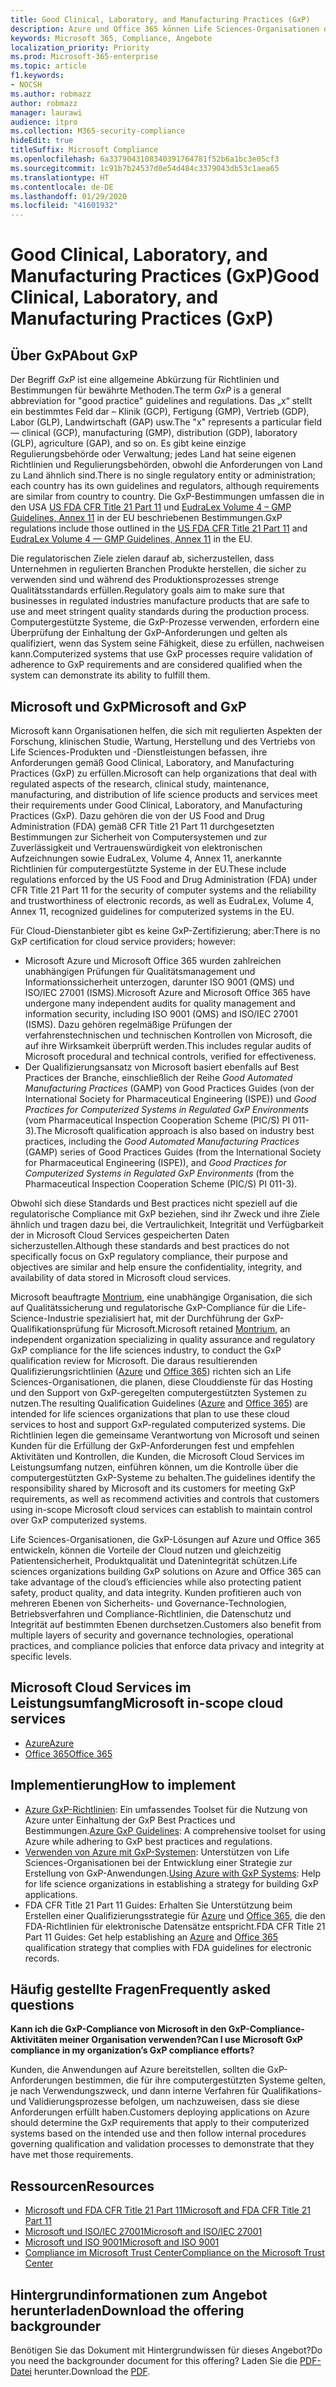 ```yaml
---
title: Good Clinical, Laboratory, and Manufacturing Practices (GxP)
description: Azure und Office 365 können Life Sciences-Organisationen dabei unterstützen, die gesetzlichen Anforderungen des GxP zu erfüllen.
keywords: Microsoft 365, Compliance, Angebote
localization_priority: Priority
ms.prod: Microsoft-365-enterprise
ms.topic: article
f1.keywords:
- NOCSH
ms.author: robmazz
author: robmazz
manager: laurawi
audience: itpro
ms.collection: M365-security-compliance
hideEdit: true
titleSuffix: Microsoft Compliance
ms.openlocfilehash: 6a3379043108340391764781f52b6a1bc3e05cf3
ms.sourcegitcommit: 1c91b7b24537d0e54d484c3379043db53c1aea65
ms.translationtype: HT
ms.contentlocale: de-DE
ms.lasthandoff: 01/29/2020
ms.locfileid: "41601932"
---
```

# <a name="good-clinical-laboratory-and-manufacturing-practices-gxp"></a><span data-ttu-id="59456-104">Good Clinical, Laboratory, and Manufacturing Practices (GxP)</span><span class="sxs-lookup"><span data-stu-id="59456-104">Good Clinical, Laboratory, and Manufacturing Practices (GxP)</span></span>

## <a name="about-gxp"></a><span data-ttu-id="59456-105">Über GxP</span><span class="sxs-lookup"><span data-stu-id="59456-105">About GxP</span></span>

<span data-ttu-id="59456-106">Der Begriff *GxP* ist eine allgemeine Abkürzung für Richtlinien und Bestimmungen für bewährte Methoden.</span><span class="sxs-lookup"><span data-stu-id="59456-106">The term *GxP* is a general abbreviation for "good practice" guidelines and regulations.</span></span> <span data-ttu-id="59456-107">Das „x“ stellt ein bestimmtes Feld dar – Klinik (GCP), Fertigung (GMP), Vertrieb (GDP), Labor (GLP), Landwirtschaft (GAP) usw.</span><span class="sxs-lookup"><span data-stu-id="59456-107">The "x" represents a particular field — clinical (GCP), manufacturing (GMP), distribution (GDP), laboratory (GLP), agriculture (GAP), and so on.</span></span> <span data-ttu-id="59456-108">Es gibt keine einzige Regulierungsbehörde oder Verwaltung; jedes Land hat seine eigenen Richtlinien und Regulierungsbehörden, obwohl die Anforderungen von Land zu Land ähnlich sind.</span><span class="sxs-lookup"><span data-stu-id="59456-108">There is no single regulatory entity or administration; each country has its own guidelines and regulators, although requirements are similar from country to country.</span></span> <span data-ttu-id="59456-109">Die GxP-Bestimmungen umfassen die in den USA [US FDA CFR Title 21 Part 11](https://aka.ms/FDA-CFR) und [EudraLex Volume 4 – GMP Guidelines, Annex 11](https://ec.europa.eu/health/documents/eudralex/vol-4_en) in der EU beschriebenen Bestimmungen.</span><span class="sxs-lookup"><span data-stu-id="59456-109">GxP regulations include those outlined in the [US FDA CFR Title 21 Part 11](https://aka.ms/FDA-CFR) and [EudraLex Volume 4 — GMP Guidelines, Annex 11](https://ec.europa.eu/health/documents/eudralex/vol-4_en) in the EU.</span></span>

<span data-ttu-id="59456-110">Die regulatorischen Ziele zielen darauf ab, sicherzustellen, dass Unternehmen in regulierten Branchen Produkte herstellen, die sicher zu verwenden sind und während des Produktionsprozesses strenge Qualitätsstandards erfüllen.</span><span class="sxs-lookup"><span data-stu-id="59456-110">Regulatory goals aim to make sure that businesses in regulated industries manufacture products that are safe to use and meet stringent quality standards during the production process.</span></span> <span data-ttu-id="59456-111">Computergestützte Systeme, die GxP-Prozesse verwenden, erfordern eine Überprüfung der Einhaltung der GxP-Anforderungen und gelten als qualifiziert, wenn das System seine Fähigkeit, diese zu erfüllen, nachweisen kann.</span><span class="sxs-lookup"><span data-stu-id="59456-111">Computerized systems that use GxP processes require validation of adherence to GxP requirements and are considered qualified when the system can demonstrate its ability to fulfill them.</span></span>

## <a name="microsoft-and-gxp"></a><span data-ttu-id="59456-112">Microsoft und GxP</span><span class="sxs-lookup"><span data-stu-id="59456-112">Microsoft and GxP</span></span>

<span data-ttu-id="59456-113">Microsoft kann Organisationen helfen, die sich mit regulierten Aspekten der Forschung, klinischen Studie, Wartung, Herstellung und des Vertriebs von Life Sciences-Produkten und -Dienstleistungen befassen, ihre Anforderungen gemäß Good Clinical, Laboratory, and Manufacturing Practices (GxP) zu erfüllen.</span><span class="sxs-lookup"><span data-stu-id="59456-113">Microsoft can help organizations that deal with regulated aspects of the research, clinical study, maintenance, manufacturing, and distribution of life science products and services meet their requirements under Good Clinical, Laboratory, and Manufacturing Practices (GxP).</span></span> <span data-ttu-id="59456-114">Dazu gehören die von der US Food and Drug Administration (FDA) gemäß CFR Title 21 Part 11 durchgesetzten Bestimmungen zur Sicherheit von Computersystemen und zur Zuverlässigkeit und Vertrauenswürdigkeit von elektronischen Aufzeichnungen sowie EudraLex, Volume 4, Annex 11, anerkannte Richtlinien für computergestützte Systeme in der EU.</span><span class="sxs-lookup"><span data-stu-id="59456-114">These include regulations enforced by the US Food and Drug Administration (FDA) under CFR Title 21 Part 11 for the security of computer systems and the reliability and trustworthiness of electronic records, as well as EudraLex, Volume 4, Annex 11, recognized guidelines for computerized systems in the EU.</span></span>

<span data-ttu-id="59456-115">Für Cloud-Dienstanbieter gibt es keine GxP-Zertifizierung; aber:</span><span class="sxs-lookup"><span data-stu-id="59456-115">There is no GxP certification for cloud service providers; however:</span></span>

- <span data-ttu-id="59456-116">Microsoft Azure und Microsoft Office 365 wurden zahlreichen unabhängigen Prüfungen für Qualitätsmanagement und Informationssicherheit unterzogen, darunter ISO 9001 (QMS) und ISO/IEC 27001 (ISMS).</span><span class="sxs-lookup"><span data-stu-id="59456-116">Microsoft Azure and Microsoft Office 365 have undergone many independent audits for quality management and information security, including ISO 9001 (QMS) and ISO/IEC 27001 (ISMS).</span></span> <span data-ttu-id="59456-117">Dazu gehören regelmäßige Prüfungen der verfahrenstechnischen und technischen Kontrollen von Microsoft, die auf ihre Wirksamkeit überprüft werden.</span><span class="sxs-lookup"><span data-stu-id="59456-117">This includes regular audits of Microsoft procedural and technical controls, verified for effectiveness.</span></span>
- <span data-ttu-id="59456-118">Der Qualifizierungsansatz von Microsoft basiert ebenfalls auf Best Practices der Branche, einschließlich der Reihe *Good Automated Manufacturing Practices* (GAMP) von Good Practices Guides (von der International Society for Pharmaceutical Engineering (ISPE)) und *Good Practices for Computerized Systems in Regulated GxP Environments* (vom Pharmaceutical Inspection Cooperation Scheme (PIC/S) PI 011-3).</span><span class="sxs-lookup"><span data-stu-id="59456-118">The Microsoft qualification approach is also based on industry best practices, including the *Good Automated Manufacturing Practices* (GAMP) series of Good Practices Guides (from the International Society for Pharmaceutical Engineering (ISPE)), and *Good Practices for Computerized Systems in Regulated GxP Environments* (from the Pharmaceutical Inspection Cooperation Scheme (PIC/S) PI 011-3).</span></span>

<span data-ttu-id="59456-119">Obwohl sich diese Standards und Best practices nicht speziell auf die regulatorische Compliance mit GxP beziehen, sind ihr Zweck und ihre Ziele ähnlich und tragen dazu bei, die Vertraulichkeit, Integrität und Verfügbarkeit der in Microsoft Cloud Services gespeicherten Daten sicherzustellen.</span><span class="sxs-lookup"><span data-stu-id="59456-119">Although these standards and best practices do not specifically focus on GxP regulatory compliance, their purpose and objectives are similar and help ensure the confidentiality, integrity, and availability of data stored in Microsoft cloud services.</span></span>

<span data-ttu-id="59456-120">Microsoft beauftragte [Montrium](https://www.montrium.com/), eine unabhängige Organisation, die sich auf Qualitätssicherung und regulatorische GxP-Compliance für die Life-Science-Industrie spezialisiert hat, mit der Durchführung der GxP-Qualifikationsprüfung für Microsoft.</span><span class="sxs-lookup"><span data-stu-id="59456-120">Microsoft retained [Montrium](https://www.montrium.com/), an independent organization specializing in quality assurance and regulatory GxP compliance for the life sciences industry, to conduct the GxP qualification review for Microsoft.</span></span> <span data-ttu-id="59456-121">Die daraus resultierenden Qualifizierungsrichtlinien ([Azure](https://aka.ms/gxpcompliance) und [Office 365](https://aka.ms/o365-qualification-guideline)) richten sich an Life Sciences-Organisationen, die planen, diese Clouddienste für das Hosting und den Support von GxP-geregelten computergestützten Systemen zu nutzen.</span><span class="sxs-lookup"><span data-stu-id="59456-121">The resulting Qualification Guidelines ([Azure](https://aka.ms/gxpcompliance) and [Office 365](https://aka.ms/o365-qualification-guideline)) are intended for life sciences organizations that plan to use these cloud services to host and support GxP-regulated computerized systems.</span></span> <span data-ttu-id="59456-122">Die Richtlinien legen die gemeinsame Verantwortung von Microsoft und seinen Kunden für die Erfüllung der GxP-Anforderungen fest und empfehlen Aktivitäten und Kontrollen, die Kunden, die Microsoft Cloud Services im Leistungsumfang nutzen, einführen können, um die Kontrolle über die computergestützten GxP-Systeme zu behalten.</span><span class="sxs-lookup"><span data-stu-id="59456-122">The guidelines identify the responsibility shared by Microsoft and its customers for meeting GxP requirements, as well as recommend activities and controls that customers using in-scope Microsoft cloud services can establish to maintain control over GxP computerized systems.</span></span>

<span data-ttu-id="59456-123">Life Sciences-Organisationen, die GxP-Lösungen auf Azure und Office 365 entwickeln, können die Vorteile der Cloud nutzen und gleichzeitig Patientensicherheit, Produktqualität und Datenintegrität schützen.</span><span class="sxs-lookup"><span data-stu-id="59456-123">Life sciences organizations building GxP solutions on Azure and Office 365 can take advantage of the cloud’s efficiencies while also protecting patient safety, product quality, and data integrity.</span></span> <span data-ttu-id="59456-124">Kunden profitieren auch von mehreren Ebenen von Sicherheits- und Governance-Technologien, Betriebsverfahren und Compliance-Richtlinien, die Datenschutz und Integrität auf bestimmten Ebenen durchsetzen.</span><span class="sxs-lookup"><span data-stu-id="59456-124">Customers also benefit from multiple layers of security and governance technologies, operational practices, and compliance policies that enforce data privacy and integrity at specific levels.</span></span>

## <a name="microsoft-in-scope-cloud-services"></a><span data-ttu-id="59456-125">Microsoft Cloud Services im Leistungsumfang</span><span class="sxs-lookup"><span data-stu-id="59456-125">Microsoft in-scope cloud services</span></span>

- [<span data-ttu-id="59456-126">Azure</span><span class="sxs-lookup"><span data-stu-id="59456-126">Azure</span></span>](https://aka.ms/AzureCompliance)
- [<span data-ttu-id="59456-127">Office 365</span><span class="sxs-lookup"><span data-stu-id="59456-127">Office 365</span></span>](https://aka.ms/o365-compliance-framework)

## <a name="how-to-implement"></a><span data-ttu-id="59456-128">Implementierung</span><span class="sxs-lookup"><span data-stu-id="59456-128">How to implement</span></span>

- <span data-ttu-id="59456-129">[Azure GxP-Richtlinien](https://aka.ms/gxpcompliance): Ein umfassendes Toolset für die Nutzung von Azure unter Einhaltung der GxP Best Practices und Bestimmungen.</span><span class="sxs-lookup"><span data-stu-id="59456-129">[Azure GxP Guidelines](https://aka.ms/gxpcompliance): A comprehensive toolset for using Azure while adhering to GxP best practices and regulations.</span></span>
- <span data-ttu-id="59456-130">[Verwenden von Azure mit GxP-Systemen](https://aka.ms/GXP-Azure-Strategies): Unterstützen von Life Sciences-Organisationen bei der Entwicklung einer Strategie zur Erstellung von GxP-Anwendungen.</span><span class="sxs-lookup"><span data-stu-id="59456-130">[Using Azure with GxP Systems](https://aka.ms/GXP-Azure-Strategies): Help for life science organizations in establishing a strategy for building GxP applications.</span></span>
- <span data-ttu-id="59456-131">FDA CFR Title 21 Part 11 Guides: Erhalten Sie Unterstützung beim Erstellen einer Qualifizierungsstrategie für [Azure](https://aka.ms/Azure-FDA-Guidelines) und [Office 365](https://aka.ms/o365-qualification-guideline), die den FDA-Richtlinien für elektronische Datensätze entspricht.</span><span class="sxs-lookup"><span data-stu-id="59456-131">FDA CFR Title 21 Part 11 Guides: Get help establishing an [Azure](https://aka.ms/Azure-FDA-Guidelines) and [Office 365](https://aka.ms/o365-qualification-guideline) qualification strategy that complies with FDA guidelines for electronic records.</span></span>

## <a name="frequently-asked-questions"></a><span data-ttu-id="59456-132">Häufig gestellte Fragen</span><span class="sxs-lookup"><span data-stu-id="59456-132">Frequently asked questions</span></span>

<span data-ttu-id="59456-133">**Kann ich die GxP-Compliance von Microsoft in den GxP-Compliance-Aktivitäten meiner Organisation verwenden?**</span><span class="sxs-lookup"><span data-stu-id="59456-133">**Can I use Microsoft GxP compliance in my organization’s GxP compliance efforts?**</span></span>

<span data-ttu-id="59456-134">Kunden, die Anwendungen auf Azure bereitstellen, sollten die GxP-Anforderungen bestimmen, die für ihre computergestützten Systeme gelten, je nach Verwendungszweck, und dann interne Verfahren für Qualifikations- und Validierungsprozesse befolgen, um nachzuweisen, dass sie diese Anforderungen erfüllt haben.</span><span class="sxs-lookup"><span data-stu-id="59456-134">Customers deploying applications on Azure should determine the GxP requirements that apply to their computerized systems based on the intended use and then follow internal procedures governing qualification and validation processes to demonstrate that they have met those requirements.</span></span>

## <a name="resources"></a><span data-ttu-id="59456-135">Ressourcen</span><span class="sxs-lookup"><span data-stu-id="59456-135">Resources</span></span>

- [<span data-ttu-id="59456-136">Microsoft und FDA CFR Title 21 Part 11</span><span class="sxs-lookup"><span data-stu-id="59456-136">Microsoft and FDA CFR Title 21 Part 11</span></span>](offering-fda-cfr-title-21-part-11.md)
- [<span data-ttu-id="59456-137">Microsoft und ISO/IEC 27001</span><span class="sxs-lookup"><span data-stu-id="59456-137">Microsoft and ISO/IEC 27001</span></span>](offering-iso-27001.md)
- [<span data-ttu-id="59456-138">Microsoft und ISO 9001</span><span class="sxs-lookup"><span data-stu-id="59456-138">Microsoft and ISO 9001</span></span>](offering-iso-9001.md)
- [<span data-ttu-id="59456-139">Compliance im Microsoft Trust Center</span><span class="sxs-lookup"><span data-stu-id="59456-139">Compliance on the Microsoft Trust Center</span></span>](https://www.microsoft.com/trust-center/compliance/compliance-overview)

## <a name="download-the-offering-backgrounder"></a><span data-ttu-id="59456-140">Hintergrundinformationen zum Angebot herunterladen</span><span class="sxs-lookup"><span data-stu-id="59456-140">Download the offering backgrounder</span></span>

<span data-ttu-id="59456-141">Benötigen Sie das Dokument mit Hintergrundwissen für dieses Angebot?</span><span class="sxs-lookup"><span data-stu-id="59456-141">Do you need the backgrounder document for this offering?</span></span> <span data-ttu-id="59456-142">Laden Sie die [PDF-Datei](https://download.microsoft.com/download/4/5/B/45B4B144-E0D0-432E-A210-B8AF841F9A0A/GXP-Compliance.pdf) herunter.</span><span class="sxs-lookup"><span data-stu-id="59456-142">Download the [PDF](https://download.microsoft.com/download/4/5/B/45B4B144-E0D0-432E-A210-B8AF841F9A0A/GXP-Compliance.pdf).</span></span>
